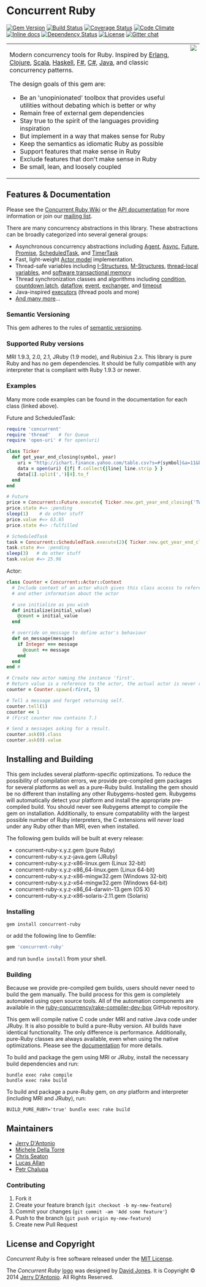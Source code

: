 # Concurrent Ruby
[![Gem Version](https://badge.fury.io/rb/concurrent-ruby.png)](http://badge.fury.io/rb/concurrent-ruby) [![Build Status](https://travis-ci.org/ruby-concurrency/concurrent-ruby.svg?branch=master)](https://travis-ci.org/ruby-concurrency/concurrent-ruby) [![Coverage Status](https://coveralls.io/repos/ruby-concurrency/concurrent-ruby/badge.png)](https://coveralls.io/r/ruby-concurrency/concurrent-ruby) [![Code Climate](https://codeclimate.com/github/ruby-concurrency/concurrent-ruby.png)](https://codeclimate.com/github/ruby-concurrency/concurrent-ruby) [![Inline docs](http://inch-ci.org/github/ruby-concurrency/concurrent-ruby.png)](http://inch-ci.org/github/ruby-concurrency/concurrent-ruby) [![Dependency Status](https://gemnasium.com/ruby-concurrency/concurrent-ruby.png)](https://gemnasium.com/ruby-concurrency/concurrent-ruby) [![License](http://img.shields.io/license/MIT.png?color=green)](http://opensource.org/licenses/MIT) [![Gitter chat](https://badges.gitter.im/ruby-concurrency/concurrent-ruby.png)](https://gitter.im/ruby-concurrency/concurrent-ruby)

<table>
  <tr>
    <td align="left" valign="top">
      <p>
        Modern concurrency tools for Ruby. Inspired by
        <a href="http://www.erlang.org/doc/reference_manual/processes.html">Erlang</a>,
        <a href="http://clojure.org/concurrent_programming">Clojure</a>,
        <a href="http://akka.io/">Scala</a>,
        <a href="http://www.haskell.org/haskellwiki/Applications_and_libraries/Concurrency_and_parallelism#Concurrent_Haskell">Haskell</a>,
        <a href="http://blogs.msdn.com/b/dsyme/archive/2010/02/15/async-and-parallel-design-patterns-in-f-part-3-agents.aspx">F#</a>,
        <a href="http://msdn.microsoft.com/en-us/library/vstudio/hh191443.aspx">C#</a>,
        <a href="http://docs.oracle.com/javase/7/docs/api/java/util/concurrent/package-summary.html">Java</a>,
        and classic concurrency patterns.
      </p>
      <p>
        The design goals of this gem are:
        <ul>
          <li>Be an 'unopinionated' toolbox that provides useful utilities without debating which is better or why</li>
          <li>Remain free of external gem dependencies</li>
          <li>Stay true to the spirit of the languages providing inspiration</li>
          <li>But implement in a way that makes sense for Ruby</li>
          <li>Keep the semantics as idiomatic Ruby as possible</li>
          <li>Support features that make sense in Ruby</li>
          <li>Exclude features that don't make sense in Ruby</li>
          <li>Be small, lean, and loosely coupled</li>
        </ul>
      </p>
    </td>
    <td align="right" valign="top">
      <img src="https://raw.githubusercontent.com/wiki/ruby-concurrency/concurrent-ruby/logo/concurrent-ruby-logo-300x300.png"/>
    </td>
  </tr>
</table>

## Features & Documentation

Please see the [Concurrent Ruby Wiki](https://github.com/ruby-concurrency/concurrent-ruby/wiki)
or the [API documentation](http://ruby-concurrency.github.io/concurrent-ruby/frames.html)
for more information or join our [mailing list](http://groups.google.com/group/concurrent-ruby).

There are many concurrency abstractions in this library. These abstractions can be broadly categorized
into several general groups:

* Asynchronous concurrency abstractions including
  [Agent](http://ruby-concurrency.github.io/concurrent-ruby/Concurrent/Agent.html),
  [Async](http://ruby-concurrency.github.io/concurrent-ruby/Concurrent/Async.html),
  [Future](http://ruby-concurrency.github.io/concurrent-ruby/Concurrent/Future.html),
  [Promise](http://ruby-concurrency.github.io/concurrent-ruby/Concurrent/Promise.html),
  [ScheduledTask](http://ruby-concurrency.github.io/concurrent-ruby/Concurrent/ScheduledTask.html),
  and [TimerTask](http://ruby-concurrency.github.io/concurrent-ruby/Concurrent/TimerTask.html) 
* Fast, light-weight [Actor model](http://ruby-concurrency.github.io/concurrent-ruby/Concurrent/Actor.html) implementation. 
* Thread-safe variables including
  [I-Structures](http://ruby-concurrency.github.io/concurrent-ruby/Concurrent/IVar.html),
  [M-Structures](http://ruby-concurrency.github.io/concurrent-ruby/Concurrent/MVar.html),
  [thread-local variables](http://ruby-concurrency.github.io/concurrent-ruby/Concurrent/ThreadLocalVar.html),
  and [software transactional memory](https://github.com/ruby-concurrency/concurrent-ruby/wiki/TVar-(STM))
* Thread synchronization classes and algorithms including
  [condition](http://ruby-concurrency.github.io/concurrent-ruby/Concurrent/Condition.html),
  [countdown latch](http://ruby-concurrency.github.io/concurrent-ruby/Concurrent/CountDownLatch.html),
  [dataflow](https://github.com/ruby-concurrency/concurrent-ruby/wiki/Dataflow), 
  [event](http://ruby-concurrency.github.io/concurrent-ruby/Concurrent/Event.html),
  [exchanger](http://ruby-concurrency.github.io/concurrent-ruby/Concurrent/Exchanger.html),
  and [timeout](http://ruby-concurrency.github.io/concurrent-ruby/Concurrent.html#timeout-class_method)
* Java-inspired [executors](https://github.com/ruby-concurrency/concurrent-ruby/wiki/Thread%20Pools) (thread pools and more)
* [And many more](http://ruby-concurrency.github.io/concurrent-ruby/index.html)...

### Semantic Versioning

This gem adheres to the rules of [semantic versioning](http://semver.org/).

### Supported Ruby versions

MRI 1.9.3, 2.0, 2.1, JRuby (1.9 mode), and Rubinius 2.x.
This library is pure Ruby and has no gem dependencies.
It should be fully compatible with any interpreter that is compliant with Ruby 1.9.3 or newer.

### Examples

Many more code examples can be found in the documentation for each class (linked above).

Future and ScheduledTask:

```ruby    
require 'concurrent'
require 'thread'   # for Queue
require 'open-uri' # for open(uri)

class Ticker
  def get_year_end_closing(symbol, year)
    uri = "http://ichart.finance.yahoo.com/table.csv?s=#{symbol}&a=11&b=01&c=#{year}&d=11&e=31&f=#{year}&g=m"
    data = open(uri) {|f| f.collect{|line| line.strip } }
    data[1].split(',')[4].to_f
  end
end

# Future
price = Concurrent::Future.execute{ Ticker.new.get_year_end_closing('TWTR', 2013) }
price.state #=> :pending
sleep(1)    # do other stuff
price.value #=> 63.65
price.state #=> :fulfilled

# ScheduledTask
task = Concurrent::ScheduledTask.execute(2){ Ticker.new.get_year_end_closing('INTC', 2013) }
task.state #=> :pending
sleep(3)   # do other stuff
task.value #=> 25.96
```

Actor:

```ruby
class Counter < Concurrent::Actor::Context
  # Include context of an actor which gives this class access to reference
  # and other information about the actor

  # use initialize as you wish
  def initialize(initial_value)
    @count = initial_value
  end

  # override on_message to define actor's behaviour
  def on_message(message)
    if Integer === message
      @count += message
    end
  end
end #

# Create new actor naming the instance 'first'.
# Return value is a reference to the actor, the actual actor is never returned.
counter = Counter.spawn(:first, 5)

# Tell a message and forget returning self.
counter.tell(1)
counter << 1
# (First counter now contains 7.)

# Send a messages asking for a result.
counter.ask(0).class
counter.ask(0).value
```

## Installing and Building

This gem includes several platform-specific optimizations. To reduce the possibility of
compilation errors, we provide pre-compiled gem packages for several platforms as well
as a pure-Ruby build. Installing the gem should be no different than installing any other
Rubygems-hosted gem. Rubygems will automatically detect your platform and install the
appropriate pre-compiled build. You should never see Rubygems attempt to compile the gem
on installation. Additionally, to ensure compatability with the largest possible number
of Ruby interpreters, the C extensions will *never* load under any Ruby other than MRI,
even when installed.

The following gem builds will be built at every release:

* concurrent-ruby-x.y.z.gem (pure Ruby)
* concurrent-ruby-x.y.z-java.gem (JRuby)
* concurrent-ruby-x.y.z-x86-linux.gem (Linux 32-bit)
* concurrent-ruby-x.y.z-x86_64-linux.gem (Linux 64-bit)
* concurrent-ruby-x.y.z-x86-mingw32.gem (Windows 32-bit)
* concurrent-ruby-x.y.z-x64-mingw32.gem (Windows 64-bit)
* concurrent-ruby-x.y.z-x86_64-darwin-13.gem (OS X)
* concurrent-ruby-x.y.z-x86-solaris-2.11.gem (Solaris)

### Installing

```shell
gem install concurrent-ruby
```

or add the following line to Gemfile:

```ruby
gem 'concurrent-ruby'
```

and run `bundle install` from your shell.

### Building

Because we provide pre-compiled gem builds, users should never need to build the gem manually.
The build process for this gem is completely automated using open source tools. All of
the automation components are available in the [ruby-concurrency/rake-compiler-dev-box](https://github.com/ruby-concurrency/rake-compiler-dev-box)
GitHub repository.

This gem will compile native C code under MRI and native Java code under JRuby. It is
also possible to build a pure-Ruby version. All builds have identical functionality.
The only difference is performance. Additionally, pure-Ruby classes are always available,
even when using the native optimizations. Please see the [documentation](http://ruby-concurrency.github.io/concurrent-ruby/)
for more details.

To build and package the gem using MRI or JRuby, install the necessary build dependencies and run:

```shell
bundle exec rake compile
bundle exec rake build
```

To build and package a pure-Ruby gem, on *any* platform and interpreter
(including MRI and JRuby), run:

```shell
BUILD_PURE_RUBY='true' bundle exec rake build
```

## Maintainers

* [Jerry D'Antonio](https://github.com/jdantonio)
* [Michele Della Torre](https://github.com/mighe)
* [Chris Seaton](https://github.com/chrisseaton)
* [Lucas Allan](https://github.com/lucasallan)
* [Petr Chalupa](https://github.com/pitr-ch)

### Contributing

1. Fork it
2. Create your feature branch (`git checkout -b my-new-feature`)
3. Commit your changes (`git commit -am 'Add some feature'`)
4. Push to the branch (`git push origin my-new-feature`)
5. Create new Pull Request

## License and Copyright

*Concurrent Ruby* is free software released under the [MIT License](http://www.opensource.org/licenses/MIT).

The *Concurrent Ruby* [logo](https://github.com/ruby-concurrency/concurrent-ruby/wiki/Logo)
was designed by [David Jones](https://twitter.com/zombyboy).
It is Copyright &copy; 2014 [Jerry D'Antonio](https://twitter.com/jerrydantonio). All Rights Reserved.
